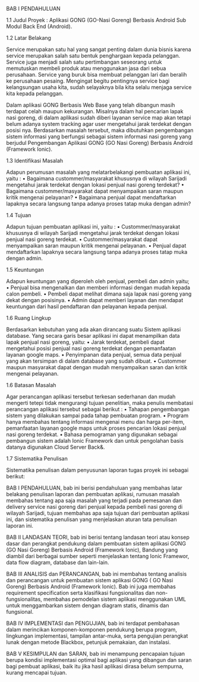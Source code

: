 BAB I
PENDAHULUAN

1.1	Judul Proyek	: Aplikasi GONG (GO-Nasi Goreng) Berbasis Android Sub Modul Back End (Android).

1.2	Latar Belakang 

   Service merupakan satu hal yang sangat penting dalam dunia bisnis karena service merupakan salah satu bentuk penghargaan kepada pelanggan. Service juga menjadi salah satu pertimbangan seseorang untuk memutuskan membeli produk atau menggunakan jasa dari sebua perusahaan. Service yang buruk bisa membuat pelanggan lari dan beralih ke perusahaan pesaing. Mengingat begitu pentingnya service bagi kelangsungan usaha kita, sudah selayaknya bila kita selalu menjaga service kita kepada pelanggan.

   Dalam aplikasi GONG Berbasis Web Base yang telah dibangun masih terdapat celah maupun kekurangan. Misalnya dalam hal pencarian lapak nasi goreng, di dalam aplikasi sudah diberi layanan service map akan tetapi belum adanya system tracking agar user mengetahui jarak terdekat dengan posisi nya.
Berdasarkan masalah tersebut, maka dibutuhkan pengembangan sistem informasi yang berfungsi sebagai sistem informasi nasi goreng yang berjudul Pengembangan Aplikasi GONG (GO Nasi Goreng) Berbasis Android (Framework Ionic). 

1.3	Identifikasi Masalah

Adapun perumusan masalah yang melatarbelakangi pembuatan aplikasi ini, yaitu :
•	Bagaimana custommer/masyarakat khususnya di wilayah Sarijadi mengetahui jarak terdekat dengan lokasi penjual nasi goreng terdekat?
•	Bagaimana custommer/masyarakat dapat menyampaikan saran maupun kritik mengenai pelayanan?
•	Bagaimana penjual dapat mendaftarkan lapaknya secara langsung tanpa adanya proses tatap muka dengan admin?

1.4	Tujuan

Adapun tujuan pembuatan aplikasi ini, yaitu :
•	Custommer/masyarakat khususnya di wilayah Sarijadi mengetahui jarak terdekat dengan lokasi penjual nasi goreng terdekat.
•	Custommer/masyarakat dapat menyampaikan saran maupun kritik mengenai pelayanan.
•	Penjual dapat mendaftarkan lapaknya secara langsung tanpa adanya proses tatap muka dengan admin.

1.5	Keuntungan 

Adapun keuntungan yang diperoleh oleh penjual, pembeli dan admin yaitu;
•	Penjual bisa mengenalkan dan memberi informasi dengan mudah kepada calon pembeli.
•	Pembeli dapat melihat dimana saja lapak nasi goreng yang dekat dengan posisinya.
•	Admin dapat memberi layanan dan mendapat keuntungan dari hasil pendaftaran dan pelayanan kepada penjual.

1.6	Ruang Lingkup

Berdasarkan kebutuhan yang ada akan dirancang suatu Sistem aplikasi database. Yang secara garis besar aplikasi ini dapat menampilkan data lapak penjual nasi goreng, yaitu:
•	Jarak terdekat, pembeli dapat mengetahui posisi penjual nasi goreng terdekat dengan pemanfaatan layanan google maps.
•	Penyimpanan data penjual, semua data penjual yang akan tersimpan di dalam database yang sudah dibuat.
•	Custommer maupun masyarakat dapat dengan mudah menyampaikan saran dan kritik mengenai pelayanan.

1.6 Batasan Masalah

   Agar perancangan aplikasi tersebut terkesan sederhanan dan mudah mengerti tetepi tidak mengurangi tujuan penelitian, maka penulis membatasi perancangan aplikasi tersebut sebagai berikut :
•	Tahapan pengembangan sistem yang dilakukan sampai pada tahap pembuatan program.
•	Program hanya membahas tentang informasi mengenai menu dan harga per-item, pemanfaatan layanan google maps untuk proses pencarian lokasi penjual nasi goreng terdekat.
•	Bahasa pemograman yang digunakan sebagai pembangun sistem adalah Ionic Framework dan untuk pengolahan basis datanya digunakan Cloud Server Back&.

1.7 Sistematika Penulisan

Sistematika penulisan dalam penyusunan laporan tugas proyek ini sebagai berikut:

BAB I PENDAHULUAN, bab ini berisi pendahuluan yang membahas latar belakang penulisan laporan dan pembuatan aplikasi, rumusan masalah membahas tentang apa saja masalah yang terjadi pada pemesanan dan delivery service nasi goreng dari penjual kepada pembeli nasi goreng di wilayah Sarijadi, tujuan membahas apa saja tujuan dari pembuatan aplikasi ini, dan sistematika penulisan yang menjelaskan aturan tata penulisan laporan ini.

BAB II LANDASAN TEORI, bab ini berisi tentang landasan teori atau konsep dasar dan perangkat pendukung dalam pembuatan sistem aplikasi GONG (GO Nasi Goreng) Berbasis Android (Framework Ionic), Bandung yang diambil dari berbagai sumber seperti menjelaskan tentang Ionic Framewor, data flow diagram, database dan lain-lain.

BAB III ANALISIS dan PERANCANGAN, bab ini membahas tentang analisis dan perancangan untuk pembuatan sistem aplikasi GONG ( GO Nasi Goreng) Berbasis Android (Framework Ionic). Bab ini juga membahas requirement specification serta klasifikasi fungsionalitas dan non-fungsionalitas, membahas pemodelan sistem aplikasi menggunakan UML untuk menggambarkan sistem dengan diagram statis, dinamis dan fungsional. 

BAB IV IMPLEMENTASI dan PENGUJIAN, bab ini terdapat pembahasan dalam merincikan komponen-komponen pendukung berupa program, lingkungan implementasi, tampilan antar-muka, serta pengujian perangkat lunak dengan metode Blackbox, petunjuk pemakaian, dan instalasi.

BAB V KESIMPULAN dan SARAN, bab ini menampung pencapaian tujuan berupa kondisi implementasi optimal bagi aplikasi yang dibangun dan saran bagi pembuat aplikasi, baik itu jika hasil aplikasi dirasa belum sempurna, kurang mencapai tujuan.







